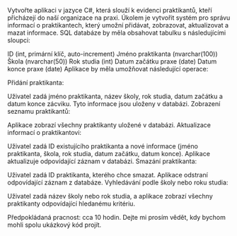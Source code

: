 Vytvořte aplikaci v jazyce C#, která slouží k evidenci praktikantů, kteří přicházejí do naší organizace na praxi. Úkolem je vytvořit systém pro správu informací o praktikantech, který umožní přidávat, zobrazovat, aktualizovat a mazat informace. SQL databáze by měla obsahovat tabulku s následujícími sloupci:

ID (int, primární klíč, auto-increment)
Jméno praktikanta (nvarchar(100))
Škola (nvarchar(50))
Rok studia (int)
Datum začátku praxe (date)
Datum konce praxe (date)
Aplikace by měla umožňovat následující operace:

Přidání praktikanta:

Uživatel zadá jméno praktikanta, název školy, rok studia, datum začátku a datum konce zácviku.
Tyto informace jsou uloženy v databázi.
Zobrazení seznamu praktikantů:

Aplikace zobrazí všechny praktikanty uložené v databázi.
Aktualizace informací o praktikantovi:

Uživatel zadá ID existujícího praktikanta a nové informace (jméno praktikanta, škola, rok studia, datum začátku, datum konce).
Aplikace aktualizuje odpovídající záznam v databázi.
Smazání praktikanta:

Uživatel zadá ID praktikanta, kterého chce smazat.
Aplikace odstraní odpovídající záznam z databáze.
Vyhledávání podle školy nebo roku studia:

Uživatel zadá název školy nebo rok studia, a aplikace zobrazí všechny praktikanty odpovídající hledanému kritériu.

Předpokládaná pracnost: cca 10 hodin. Dejte mi prosím vědět, kdy bychom mohli spolu ukázkový kód projít.
